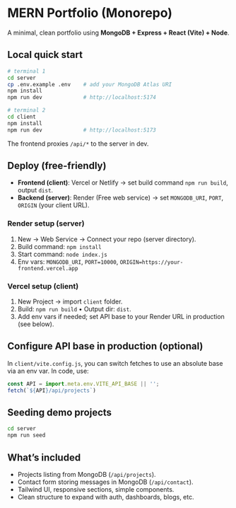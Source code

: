 # MERN Portfolio (Monorepo)

A minimal, clean portfolio using **MongoDB + Express + React (Vite) + Node**.

## Local quick start
```bash
# terminal 1
cd server
cp .env.example .env    # add your MongoDB Atlas URI
npm install
npm run dev             # http://localhost:5174

# terminal 2
cd client
npm install
npm run dev             # http://localhost:5173
```
The frontend proxies `/api/*` to the server in dev.

## Deploy (free-friendly)
- **Frontend (client)**: Vercel or Netlify → set build command `npm run build`, output `dist`.
- **Backend (server)**: Render (Free web service) → set `MONGODB_URI`, `PORT`, `ORIGIN` (your client URL).

### Render setup (server)
1. New → Web Service → Connect your repo (server directory).
2. Build command: `npm install`
3. Start command: `node index.js`
4. Env vars: `MONGODB_URI`, `PORT=10000`, `ORIGIN=https://your-frontend.vercel.app`

### Vercel setup (client)
1. New Project → import `client` folder.
2. Build: `npm run build` • Output dir: `dist`.
3. Add env vars if needed; set API base to your Render URL in production (see below).

## Configure API base in production (optional)
In `client/vite.config.js`, you can switch fetches to use an absolute base via an env var.
In code, use:
```js
const API = import.meta.env.VITE_API_BASE || '';
fetch(`${API}/api/projects`)
```

## Seeding demo projects
```bash
cd server
npm run seed
```

## What’s included
- Projects listing from MongoDB (`/api/projects`).
- Contact form storing messages in MongoDB (`/api/contact`).
- Tailwind UI, responsive sections, simple components.
- Clean structure to expand with auth, dashboards, blogs, etc.
